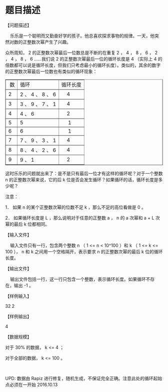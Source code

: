# 题目描述


<p>
【问题描述】
</p>
<p>
    乐乐是一个聪明而又勤奋好学的孩子。他总喜欢探求事物的规律。一天，他突然对数的正整数次幂产生了兴趣。
</p>
<p>
众所周知， 2 的正整数次幂最后一位数总是不断的在重复 2 ， 4 ， 8 ， 6 ， 2 ， 4 ， 8 ， 6 ……我们说 2 的正整数次幂最后一位的循环长度是 4 （实际上 4 的倍数都可以说是循环长度，但我们只考虑最小的循环长度）。类似的，其余的数字的正整数次幂最后一位数也有类似的循环现象：
</p>
<table border="1">
<tbody>
<tr>
<td>
 数
</td>
<td>
循环
</td>
<td>
循环长度
</td>
</tr>
<tr>
<td>
2
</td>
<td>
2 、 4 、 8 、 6
</td>
<td>
    4
</td>
</tr>
<tr>
<td>
3
</td>
<td>
3 、 9 、 7 、 1
</td>
<td>
    4
</td>
</tr>
<tr>
<td>
4
</td>
<td>
4 、 6
</td>
<td>
    2
</td>
</tr>
<tr>
<td>
5
</td>
<td>
5
</td>
<td>
     1
</td>
</tr>
<tr>
<td>
6
</td>
<td>
6
</td>
<td>
     1
</td>
</tr>
<tr>
<td>
7
</td>
<td>
7 、 9 、 3 、 1
</td>
<td>
    4
</td>
</tr>
<tr>
<td>
8
</td>
<td>
8 、 4 、 2 、 6
</td>
<td>
    4
</td>
</tr>
<tr>
<td>
9
</td>
<td>
9 、 1
</td>
<td>
    2
</td>
</tr>
</tbody>
</table>
<p>
这时乐乐的问题就出来了：是不是只有最后一位才有这样的循环呢？对于一个整数 n 的正整数次幂来说，它的后 k 位是否会发生循环？如果循环的话，循环长度是多少呢？
</p>
<p>
注意：
</p>
<p>
1． 如果 n 的某个正整数次幂的位数不足 k ，那么不足的高位看做是 0 。
</p>
<p>
2． 如果循环长度是 L ，那么说明对于任意的正整数 a ， n 的 a 次幂和 a + L 次幂的最后 k 位都相同。
</p>
<p>
【输入文件】
</p>
<p>
    输入文件只有一行，包含两个整数 n （ 1 &lt;= n &lt; 10^100 ）和 k （ 1 &lt;= k &lt;= 100 ）， n 和 k 之间用一个空格隔开，表示要求 n 的正整数次幂的最后 k 位的循环长度。
</p>
<p>
【输出文件】
</p>
<p>
    输出文件包括一行，这一行只包含一个整数，表示循环长度。如果循环不存在，输出 -1 。
</p>
<p>
【样例输入】
</p>
<p>
32 2
</p>
<p>
【样例输出】
</p>
<p>
4
</p>
<p>
【数据规模】
</p>
<p>
对于 30% 的数据， k &lt;= 4 ；
</p>
<p>
对于全部的数据， k &lt;= 100 。
</p>
<p>
<br/>
</p>
<p>
UPD: 数据由 Rapiz 进行修复，随机生成，不保证完全正确。注意此处的循环起始点必须在一开始 2016.10.13
</p>
<br/>
<cstdio><cstring><cstdlib><ctime><cctype><algorithm><cmath><class t=""></class></cmath></algorithm></cctype></ctime></cstdlib></cstring></cstdio>
